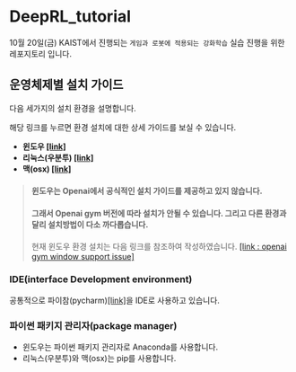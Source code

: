 # DeepRL_tutorial
10월 20일(금) KAIST에서 진행되는 ``게임과 로봇에 적용되는 강화학습`` 실습 진행을 위한 레포지토리 입니다. 



## 운영체제별 설치 가이드

다음 세가지의 설치 환경을 설명합니다.

해당 링크를 누르면 환경 설치에 대한 상세 가이드를 보실 수 있습니다.

- **윈도우 [[link]](./install_guide_window.md)**
- **리눅스(우분투) [[link]](./install_guide_ubuntu.md)**
- **맥(osx) [[link]](./install_guide_osx.md)**

> #### 윈도우는 Openai에서 공식적인 설치 가이드를 제공하고 있지 않습니다.
>
> #### 그래서 Openai gym 버전에 따라 설치가 안될 수 있습니다. 그리고 다른 환경과 달리 설치방법이 다소 까다롭습니다.
>
> 현재 윈도우 환경 설치는 다음 링크를 참조하여 작성하였습니다.
> [[link : openai gym window support issue]](https://github.com/openai/gym/issues/11)

### IDE(interface Development environment)

공통적으로 파이참(pycharm)[[link]](https://www.jetbrains.com/pycharm/)을 IDE로 사용하고 있습니다.

### 파이썬 패키지 관리자(package manager)

- 윈도우는 파이썬 패키지 관리자로 Anaconda를 사용합니다.
- 리눅스(우분투)와 맥(osx)는 pip를 사용합니다.




